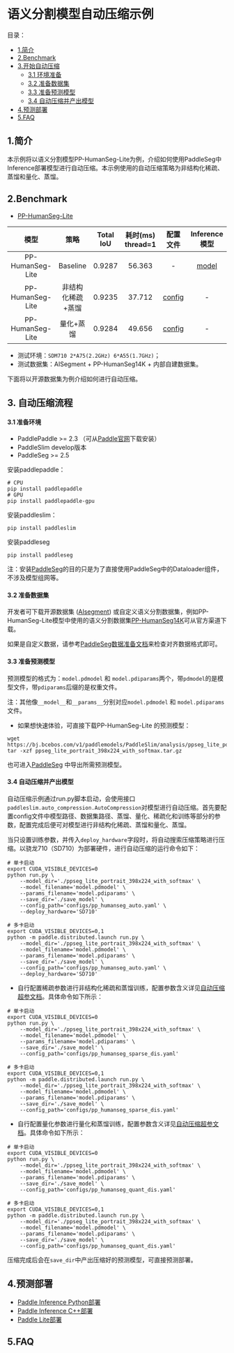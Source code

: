 # 语义分割模型自动压缩示例

目录：
- [1.简介](#1简介)
- [2.Benchmark](#2Benchmark)
- [3.开始自动压缩](#自动压缩流程)
  - [3.1 环境准备](#31-准备环境)
  - [3.2 准备数据集](#32-准备数据集)
  - [3.3 准备预测模型](#33-准备预测模型)
  - [3.4 自动压缩并产出模型](#34-自动压缩并产出模型)
- [4.预测部署](#4预测部署)
- [5.FAQ](5FAQ)

## 1.简介

本示例将以语义分割模型PP-HumanSeg-Lite为例，介绍如何使用PaddleSeg中Inference部署模型进行自动压缩。本示例使用的自动压缩策略为非结构化稀疏、蒸馏和量化、蒸馏。

## 2.Benchmark

- [PP-HumanSeg-Lite](https://github.com/PaddlePaddle/PaddleSeg/tree/develop/contrib/PP-HumanSeg#portrait-segmentation)

| 模型 | 策略  | Total IoU | 耗时(ms)<br>thread=1 | 配置文件 | Inference模型  |
|:-----:|:-----:|:----------:|:---------:| :------:| :------:|
| PP-HumanSeg-Lite | Baseline |  0.9287 | 56.363 | - | [model](https://paddleseg.bj.bcebos.com/dygraph/ppseg/ppseg_lite_portrait_398x224_with_softmax.tar.gz) |
| PP-HumanSeg-Lite | 非结构化稀疏+蒸馏 |  0.9235 | 37.712 | [config](./configs/pp_human_sparse_dis.yaml)| - |
| PP-HumanSeg-Lite | 量化+蒸馏 |  0.9284 | 49.656 | [config](./configs/pp_human_sparse_dis.yaml) | - |

- 测试环境：`SDM710 2*A75(2.2GHz) 6*A55(1.7GHz)`；
- 测试数据集：AISegment + PP-HumanSeg14K + 内部自建数据集。

下面将以开源数据集为例介绍如何进行自动压缩。

## 3. 自动压缩流程

#### 3.1 准备环境

- PaddlePaddle >= 2.3 （可从[Paddle官网](https://www.paddlepaddle.org.cn/install/quick?docurl=/documentation/docs/zh/install/pip/linux-pip.html)下载安装）
- PaddleSlim develop版本
- PaddleSeg >= 2.5

安装paddlepaddle：
```shell
# CPU
pip install paddlepaddle
# GPU
pip install paddlepaddle-gpu
```

安装paddleslim：
```shell
pip install paddleslim
```

安装paddleseg

```shell
pip install paddleseg
```

注：安装[PaddleSeg](https://github.com/PaddlePaddle/PaddleSeg)的目的只是为了直接使用PaddleSeg中的Dataloader组件，不涉及模型组网等。

#### 3.2 准备数据集

开发者可下载开源数据集 ([AIsegment](https://github.com/aisegmentcn/matting_human_datasets)) 或自定义语义分割数据集，例如PP-HumanSeg-Lite模型中使用的语义分割数据集[PP-HumanSeg14K](https://github.com/PaddlePaddle/PaddleSeg/blob/release/2.5/contrib/PP-HumanSeg/paper.md#pp-humanseg14k-a-large-scale-teleconferencing-video-dataset)可从官方渠道下载。

如果是自定义数据，请参考[PaddleSeg数据准备文档](https://github.com/PaddlePaddle/PaddleSeg/blob/release/2.5/docs/data/marker/marker_cn.md)来检查对齐数据格式即可。

#### 3.3 准备预测模型

预测模型的格式为：`model.pdmodel` 和 `model.pdiparams`两个，带`pdmodel`的是模型文件，带`pdiparams`后缀的是权重文件。

注：其他像`__model__`和`__params__`分别对应`model.pdmodel` 和 `model.pdiparams`文件。

- 如果想快速体验，可直接下载PP-HumanSeg-Lite 的预测模型：

```shell
wget https://bj.bcebos.com/v1/paddlemodels/PaddleSlim/analysis/ppseg_lite_portrait_398x224_with_softmax.tar.gz
tar -xzf ppseg_lite_portrait_398x224_with_softmax.tar.gz
```

也可进入[PaddleSeg](https://github.com/PaddlePaddle/PaddleSeg) 中导出所需预测模型。

#### 3.4 自动压缩并产出模型

自动压缩示例通过run.py脚本启动，会使用接口```paddleslim.auto_compression.AutoCompression```对模型进行自动压缩。首先要配置config文件中模型路径、数据集路径、蒸馏、量化、稀疏化和训练等部分的参数，配置完成后便可对模型进行非结构化稀疏、蒸馏和量化、蒸馏。

当只设置训练参数，并传入``deploy_hardware``字段时，将自动搜索压缩策略进行压缩。以骁龙710（SD710）为部署硬件，进行自动压缩的运行命令如下：

```shell
# 单卡启动
export CUDA_VISIBLE_DEVICES=0
python run.py \
    --model_dir='./ppseg_lite_portrait_398x224_with_softmax' \
    --model_filename='model.pdmodel' \
    --params_filename='model.pdiparams' \
    --save_dir='./save_model' \
    --config_path='configs/pp_humanseg_auto.yaml' \
    --deploy_hardware='SD710'

# 多卡启动
export CUDA_VISIBLE_DEVICES=0,1
python -m paddle.distributed.launch run.py \
    --model_dir='./ppseg_lite_portrait_398x224_with_softmax' \
    --model_filename='model.pdmodel' \
    --params_filename='model.pdiparams' \
    --save_dir='./save_model' \
    --config_path='configs/pp_humanseg_auto.yaml' \
    --deploy_hardware='SD710'
```
- 自行配置稀疏参数进行非结构化稀疏和蒸馏训练，配置参数含义详见[自动压缩超参文档](https://github.com/PaddlePaddle/PaddleSlim/blob/27dafe1c722476f1b16879f7045e9215b6f37559/demo/auto_compression/hyperparameter_tutorial.md)。具体命令如下所示：
```shell
# 单卡启动
export CUDA_VISIBLE_DEVICES=0
python run.py \
    --model_dir='./ppseg_lite_portrait_398x224_with_softmax' \
    --model_filename='model.pdmodel' \
    --params_filename='model.pdiparams' \
    --save_dir='./save_model' \
    --config_path='configs/pp_humanseg_sparse_dis.yaml'

# 多卡启动
export CUDA_VISIBLE_DEVICES=0,1
python -m paddle.distributed.launch run.py \
    --model_dir='./ppseg_lite_portrait_398x224_with_softmax' \
    --model_filename='model.pdmodel' \
    --params_filename='model.pdiparams' \
    --save_dir='./save_model' \
    --config_path='configs/pp_humanseg_sparse_dis.yaml'
```

- 自行配置量化参数进行量化和蒸馏训练，配置参数含义详见[自动压缩超参文档](https://github.com/PaddlePaddle/PaddleSlim/blob/27dafe1c722476f1b16879f7045e9215b6f37559/demo/auto_compression/hyperparameter_tutorial.md)。具体命令如下所示：
```shell
# 单卡启动
export CUDA_VISIBLE_DEVICES=0
python run.py \
    --model_dir='./ppseg_lite_portrait_398x224_with_softmax' \
    --model_filename='model.pdmodel' \
    --params_filename='model.pdiparams' \
    --save_dir='./save_model' \
    --config_path='configs/pp_humanseg_quant_dis.yaml'

# 多卡启动
export CUDA_VISIBLE_DEVICES=0,1
python -m paddle.distributed.launch run.py \
    --model_dir='./ppseg_lite_portrait_398x224_with_softmax' \
    --model_filename='model.pdmodel' \
    --params_filename='model.pdiparams' \
    --save_dir='./save_model' \
    --config_path='configs/pp_humanseg_quant_dis.yaml'
```

压缩完成后会在`save_dir`中产出压缩好的预测模型，可直接预测部署。


## 4.预测部署

- [Paddle Inference Python部署](https://github.com/PaddlePaddle/PaddleSeg/blob/release/2.5/docs/deployment/inference/python_inference.md)
- [Paddle Inference C++部署](https://github.com/PaddlePaddle/PaddleSeg/blob/release/2.5/docs/deployment/inference/cpp_inference.md)
- [Paddle Lite部署](https://github.com/PaddlePaddle/PaddleSeg/blob/release/2.5/docs/deployment/lite/lite.md)

## 5.FAQ
